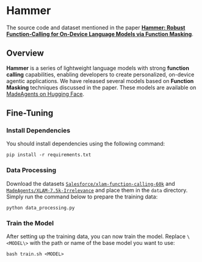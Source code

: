 # Hammer

The source code and dataset mentioned in the paper [**Hammer: Robust Function-Calling for On-Device Language Models via Function Masking**](https://arxiv.org/pdf/2410.04587).

## Overview
**Hammer** is a series of lightweight language models with strong **function calling** capabilities, enabling developers to create personalized, on-device agentic applications. We have released several models based on **Function Masking** techniques discussed in the paper. These models are available on [MadeAgents on Hugging Face](https://huggingface.co/MadeAgents).

## Fine-Tuning

### Install Dependencies

You should install dependencies using the following command:

```
pip install -r requirements.txt
```

### Data Processing

Download the datasets [`Salesforce/xlam-function-calling-60k`](https://huggingface.co/datasets/Salesforce/xlam-function-calling-60k) and [`MadeAgents/XLAM-7.5k-Irrelevance`](https://huggingface.co/datasets/MadeAgents/XLAM-7.5k-Irrelevance) and place them in the `data` directory. Simply run the command below to prepare the training data:

```
python data_processing.py
```

### Train the Model

After setting up the training data, you can now train the model. Replace `\<MODEL\>` with the path or name of the base model you want to use:

```
bash train.sh <MODEL>
```